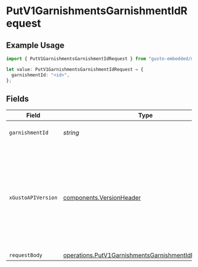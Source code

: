 # PutV1GarnishmentsGarnishmentIdRequest

## Example Usage

```typescript
import { PutV1GarnishmentsGarnishmentIdRequest } from "gusto-embedded/models/operations";

let value: PutV1GarnishmentsGarnishmentIdRequest = {
  garnishmentId: "<id>",
};
```

## Fields

| Field                                                                                                                                                                                                                        | Type                                                                                                                                                                                                                         | Required                                                                                                                                                                                                                     | Description                                                                                                                                                                                                                  |
| ---------------------------------------------------------------------------------------------------------------------------------------------------------------------------------------------------------------------------- | ---------------------------------------------------------------------------------------------------------------------------------------------------------------------------------------------------------------------------- | ---------------------------------------------------------------------------------------------------------------------------------------------------------------------------------------------------------------------------- | ---------------------------------------------------------------------------------------------------------------------------------------------------------------------------------------------------------------------------- |
| `garnishmentId`                                                                                                                                                                                                              | *string*                                                                                                                                                                                                                     | :heavy_check_mark:                                                                                                                                                                                                           | The UUID of the garnishment                                                                                                                                                                                                  |
| `xGustoAPIVersion`                                                                                                                                                                                                           | [components.VersionHeader](../../models/components/versionheader.md)                                                                                                                                                         | :heavy_minus_sign:                                                                                                                                                                                                           | Determines the date-based API version associated with your API call. If none is provided, your application's [minimum API version](https://docs.gusto.com/embedded-payroll/docs/api-versioning#minimum-api-version) is used. |
| `requestBody`                                                                                                                                                                                                                | [operations.PutV1GarnishmentsGarnishmentIdRequestBody](../../models/operations/putv1garnishmentsgarnishmentidrequestbody.md)                                                                                                 | :heavy_minus_sign:                                                                                                                                                                                                           | N/A                                                                                                                                                                                                                          |